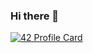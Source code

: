 ### Hi there 👋

[![42 Profile Card](https://1337-readme.vercel.app/api/profile?cursus=42cursus&dark=true&login=rgatnaou)](https://github.com/mohouyizme/1337-readme)
